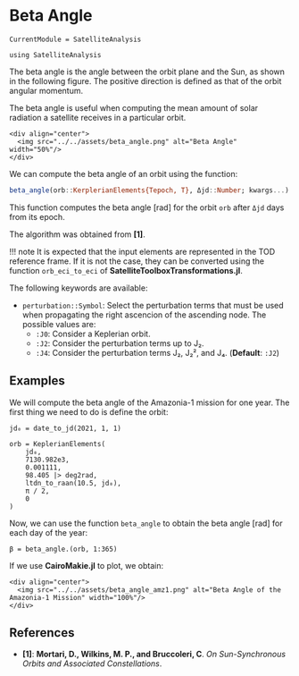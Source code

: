 Beta Angle
==========

```@meta
CurrentModule = SatelliteAnalysis
```

```@setup beta_angle
using SatelliteAnalysis
```

The beta angle is the angle between the orbit plane and the Sun, as shown in the following
figure. The positive direction is defined as that of the orbit angular momentum.

The beta angle is useful when computing the mean amount of solar radiation a satellite
receives in a particular orbit.

```@raw html
<div align="center">
  <img src="../../assets/beta_angle.png" alt="Beta Angle" width="50%"/>
</div>
```

We can compute the beta angle of an orbit using the function:

```julia
beta_angle(orb::KerplerianElements{Tepoch, T}, Δjd::Number; kwargs...) -> Float64
```

This function computes the beta angle [rad] for the orbit `orb` after `Δjd` days from its
epoch.

The algorithm was obtained from **[1]**.

!!! note
    It is expected that the input elements are represented in the TOD reference frame. If it
    is not the case, they can be converted using the function `orb_eci_to_eci` of
    **SatelliteToolboxTransformations.jl**.

The following keywords are available:

- `perturbation::Symbol`: Select the perturbation terms that must be used when propagating
  the right ascencion of the ascending node. The possible values are:
    - `:J0`: Consider a Keplerian orbit.
    - `:J2`: Consider the perturbation terms up to J₂.
    - `:J4`: Consider the perturbation terms J₂, J₂², and J₄.
    (**Default**: `:J2`)

## Examples

We will compute the beta angle of the Amazonia-1 mission for one year. The first thing we
need to do is define the orbit:

```@repl beta_angle
jd₀ = date_to_jd(2021, 1, 1)

orb = KeplerianElements(
    jd₀,
    7130.982e3,
    0.001111,
    98.405 |> deg2rad,
    ltdn_to_raan(10.5, jd₀),
    π / 2,
    0
)
```

Now, we can use the function `beta_angle` to obtain the beta angle [rad] for each day of the
year:

```@repl beta_angle
β = beta_angle.(orb, 1:365)
```

If we use **CairoMakie.jl** to plot, we obtain:

```@raw html
<div align="center">
  <img src="../../assets/beta_angle_amz1.png" alt="Beta Angle of the Amazonia-1 Mission" width="100%"/>
</div>
```

## References

- **[1]**: **Mortari, D., Wilkins, M. P., and Bruccoleri, C**. _On Sun-Synchronous Orbits and
  Associated Constellations_.
